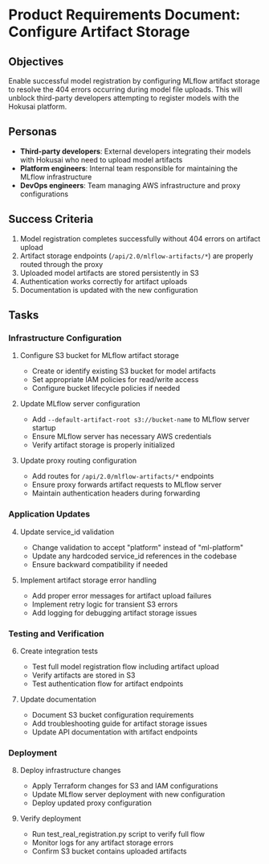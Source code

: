 # Product Requirements Document: Configure Artifact Storage

## Objectives

Enable successful model registration by configuring MLflow artifact storage to resolve the 404 errors occurring during model file uploads. This will unblock third-party developers attempting to register models with the Hokusai platform.

## Personas

- **Third-party developers**: External developers integrating their models with Hokusai who need to upload model artifacts
- **Platform engineers**: Internal team responsible for maintaining the MLflow infrastructure
- **DevOps engineers**: Team managing AWS infrastructure and proxy configurations

## Success Criteria

1. Model registration completes successfully without 404 errors on artifact upload
2. Artifact storage endpoints (`/api/2.0/mlflow-artifacts/*`) are properly routed through the proxy
3. Uploaded model artifacts are stored persistently in S3
4. Authentication works correctly for artifact uploads
5. Documentation is updated with the new configuration

## Tasks

### Infrastructure Configuration

1. Configure S3 bucket for MLflow artifact storage
   - Create or identify existing S3 bucket for model artifacts
   - Set appropriate IAM policies for read/write access
   - Configure bucket lifecycle policies if needed

2. Update MLflow server configuration
   - Add `--default-artifact-root s3://bucket-name` to MLflow server startup
   - Ensure MLflow server has necessary AWS credentials
   - Verify artifact storage is properly initialized

3. Update proxy routing configuration
   - Add routes for `/api/2.0/mlflow-artifacts/*` endpoints
   - Ensure proxy forwards artifact requests to MLflow server
   - Maintain authentication headers during forwarding

### Application Updates

4. Update service_id validation
   - Change validation to accept "platform" instead of "ml-platform"
   - Update any hardcoded service_id references in the codebase
   - Ensure backward compatibility if needed

5. Implement artifact storage error handling
   - Add proper error messages for artifact upload failures
   - Implement retry logic for transient S3 errors
   - Add logging for debugging artifact storage issues

### Testing and Verification

6. Create integration tests
   - Test full model registration flow including artifact upload
   - Verify artifacts are stored in S3
   - Test authentication flow for artifact endpoints

7. Update documentation
   - Document S3 bucket configuration requirements
   - Add troubleshooting guide for artifact storage issues
   - Update API documentation with artifact endpoints

### Deployment

8. Deploy infrastructure changes
   - Apply Terraform changes for S3 and IAM configurations
   - Update MLflow server deployment with new configuration
   - Deploy updated proxy configuration

9. Verify deployment
   - Run test_real_registration.py script to verify full flow
   - Monitor logs for any artifact storage errors
   - Confirm S3 bucket contains uploaded artifacts
